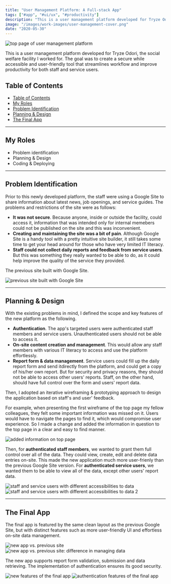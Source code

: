 ```yaml
---
title: "User Management Platform: A Full-stack App"
tags: ["#app", "#ui/ux", "#productivity"]
description: "This is a user management platform developed for Tryze Odori, the social welfare facility I worked for."
image: "/images/work-images/user-management-cover.png"
date: "2020-05-30"
---
```


![top page of user management platform](/images/work-images/user-management-cover.png)

This is a user management platform developed for Tryze Odori, the social welfare facility I worked for. The goal was to create a secure while accessible and user-friendly tool that streamlines workflow and improve productivity for both staff and service users.

## Table of Contents

- [Table of Contents](#table-of-contents)
- [My Roles](#my-roles)
- [Problem Identification](#problem-identification)
- [Planning & Design](#planning--design)
- [The Final App](#the-final-app)

---

## My Roles

- Problem identification
- Planning & Design
- Coding & Deploying

___

## Problem Identification

Prior to this newly developed platform, the staff were using a Google Site to share information about latest news, job openings, and service guides. The problems and restrictions of the site were as follows:

- **It was not secure**. Because anyone, inside or outside the facility, could access it, information that was intended only for internal memebers could not be published on the site and this was inconvenient.
- **Creating and maintaining the site was a bit of pain**. Although Google Site is a handy tool with a pretty intuitive site builder, it still takes some time to get your head around for those who have very limited IT literacy.
- **Staff could not collect daily reports and feedback from service users**. But this was something they really wanted to be able to do, as it could help improve the quality of the service they provided.

The previous site built with Google Site.

![previous site built with Google Site](/images/work-images/user-management-old-problems.png)

---

## Planning & Design

With the existing problems in mind, I defined the scope and key features of the new platform as the following.

- **Authentication**. The app's targeted users were authenticated staff members and service users. Unauthenticated users should not be able to access it.
- **On-site content creation and management**. This would allow any staff members with various IT literacy to access and use the platform effortlessly.
- **Report form & data management**. Service users could fill up the daily report form and send itdirectly from the platform, and could get a copy of his/her own report. But for security and privacy reasons, they should not be able to access other users' reports. Staff, on the other hand, should have full control over the form and users' report data.

Then, I adopted an iterative wireframing & prototyping approach to design the application based on staff's and user' feedback.

For example, when presenting the first wireframe of the top page my fellow colleagues, they felt some important information was missed on it. Users would have to navigate the pages to find it, which would compromise user experience. So I made a change and added the information in question to the top page in a clear and easy to find manner.

![added information on top page](/images/work-images/user-management-top-wire.png)

Then, for **authenticated staff members**, we wanted to grant them full control over all of the data. They could view, create, edit and delete data entries on-site. This made the new application much more user-frienly than the previous Google Site version. For **authenticated service users**, we wanted them to be able to view all of the data, except other users' report data.

![staff and service users with different accessibilities to data](/images/work-images/user-management-with-authorization.png)
![staff and service users with different accessibilities to data 2](/images/work-images/user-management-with-authorization-2.png)

---

## The Final App

The final app is featured by the same clean layout as the previous Google Site, but with distinct features such as more user-friendly UI and effortless on-site data management.

![new app vs. previous site](/images/work-images/user-management-new-vs-old.png)
![new app vs. previous site: difference in managing data](/images/work-images/user-management-new-vs-old-manage-data.png)

The new app supports report form validation, submission and data retrieving. The implementation of authentication ensures its good security.

![new features of the final app](/images/work-images/user-management-new-features.png)
![authentication features of the final app](/images/work-images/user-management-new-features-2.png)
